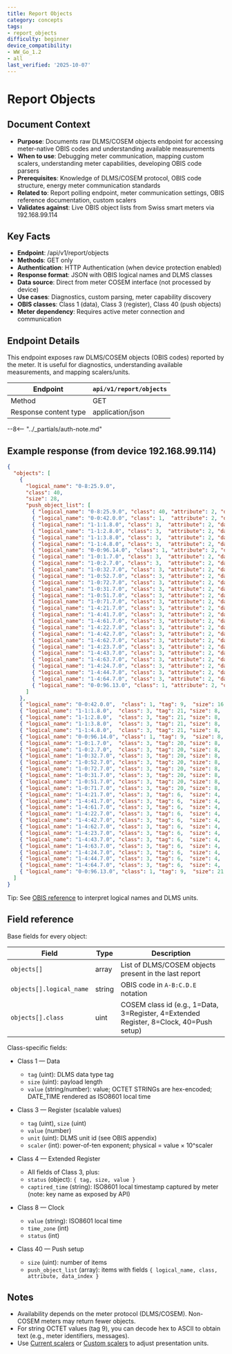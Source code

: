 ```yaml
---
title: Report Objects
category: concepts
tags:
- report_objects
difficulty: beginner
device_compatibility:
- WW_Go_1.2
- all
last_verified: '2025-10-07'
---
```


# Report Objects

## Document Context

- **Purpose**: Documents raw DLMS/COSEM objects endpoint for accessing meter-native OBIS codes and understanding available measurements
- **When to use**: Debugging meter communication, mapping custom scalers, understanding meter capabilities, developing OBIS code parsers
- **Prerequisites**: Knowledge of DLMS/COSEM protocol, OBIS code structure, energy meter communication standards
- **Related to**: Report polling endpoint, meter communication settings, OBIS reference documentation, custom scalers
- **Validates against**: Live OBIS object lists from Swiss smart meters via 192.168.99.114

## Key Facts

- **Endpoint**: /api/v1/report/objects
- **Methods**: GET only
- **Authentication**: HTTP Authentication (when device protection enabled)
- **Response format**: JSON with OBIS logical names and DLMS classes
- **Data source**: Direct from meter COSEM interface (not processed by device)
- **Use cases**: Diagnostics, custom parsing, meter capability discovery
- **OBIS classes**: Class 1 (data), Class 3 (register), Class 40 (push objects)
- **Meter dependency**: Requires active meter connection and communication

## Endpoint Details

This endpoint exposes raw DLMS/COSEM objects (OBIS codes) reported by the meter. It is useful for diagnostics, understanding available measurements, and mapping scalers/units.

| Endpoint              | `api/v1/report/objects` |
| --------------------- | ------------------------ |
| Method                | GET                      |
| Response content type | application/json         |

--8<-- "../_partials/auth-note.md"

## Example response (from device 192.168.99.114)

```json
{
  "objects": [
    {
      "logical_name": "0-8:25.9.0",
      "class": 40,
      "size": 28,
      "push_object_list": [
        { "logical_name": "0-8:25.9.0", "class": 40, "attribute": 2, "data_index": 0 },
        { "logical_name": "0-0:42.0.0", "class": 1,  "attribute": 2, "data_index": 0 },
        { "logical_name": "1-1:1.8.0", "class": 3,  "attribute": 2, "data_index": 0 },
        { "logical_name": "1-1:2.8.0", "class": 3,  "attribute": 2, "data_index": 0 },
        { "logical_name": "1-1:3.8.0", "class": 3,  "attribute": 2, "data_index": 0 },
        { "logical_name": "1-1:4.8.0", "class": 3,  "attribute": 2, "data_index": 0 },
        { "logical_name": "0-0:96.14.0", "class": 1, "attribute": 2, "data_index": 0 },
        { "logical_name": "1-0:1.7.0", "class": 3,  "attribute": 2, "data_index": 0 },
        { "logical_name": "1-0:2.7.0", "class": 3,  "attribute": 2, "data_index": 0 },
        { "logical_name": "1-0:32.7.0", "class": 3, "attribute": 2, "data_index": 0 },
        { "logical_name": "1-0:52.7.0", "class": 3, "attribute": 2, "data_index": 0 },
        { "logical_name": "1-0:72.7.0", "class": 3, "attribute": 2, "data_index": 0 },
        { "logical_name": "1-0:31.7.0", "class": 3, "attribute": 2, "data_index": 0 },
        { "logical_name": "1-0:51.7.0", "class": 3, "attribute": 2, "data_index": 0 },
        { "logical_name": "1-0:71.7.0", "class": 3, "attribute": 2, "data_index": 0 },
        { "logical_name": "1-4:21.7.0", "class": 3, "attribute": 2, "data_index": 0 },
        { "logical_name": "1-4:41.7.0", "class": 3, "attribute": 2, "data_index": 0 },
        { "logical_name": "1-4:61.7.0", "class": 3, "attribute": 2, "data_index": 0 },
        { "logical_name": "1-4:22.7.0", "class": 3, "attribute": 2, "data_index": 0 },
        { "logical_name": "1-4:42.7.0", "class": 3, "attribute": 2, "data_index": 0 },
        { "logical_name": "1-4:62.7.0", "class": 3, "attribute": 2, "data_index": 0 },
        { "logical_name": "1-4:23.7.0", "class": 3, "attribute": 2, "data_index": 0 },
        { "logical_name": "1-4:43.7.0", "class": 3, "attribute": 2, "data_index": 0 },
        { "logical_name": "1-4:63.7.0", "class": 3, "attribute": 2, "data_index": 0 },
        { "logical_name": "1-4:24.7.0", "class": 3, "attribute": 2, "data_index": 0 },
        { "logical_name": "1-4:44.7.0", "class": 3, "attribute": 2, "data_index": 0 },
        { "logical_name": "1-4:64.7.0", "class": 3, "attribute": 2, "data_index": 0 },
        { "logical_name": "0-0:96.13.0", "class": 1, "attribute": 2, "data_index": 0 }
      ]
    },
    { "logical_name": "0-0:42.0.0",  "class": 1, "tag": 9,  "size": 16, "value": "4C475A31303330373834383535323034" },
    { "logical_name": "1-1:1.8.0",  "class": 3, "tag": 21, "size": 8,  "value": 75133, "unit": 30, "scaler": 0 },
    { "logical_name": "1-1:2.8.0",  "class": 3, "tag": 21, "size": 8,  "value": 25414, "unit": 30, "scaler": 0 },
    { "logical_name": "1-1:3.8.0",  "class": 3, "tag": 21, "size": 8,  "value": 82328, "unit": 32, "scaler": 0 },
    { "logical_name": "1-1:4.8.0",  "class": 3, "tag": 21, "size": 8,  "value": 19481, "unit": 32, "scaler": 0 },
    { "logical_name": "0-0:96.14.0", "class": 1, "tag": 9,  "size": 8,  "value": "5241544531000000" },
    { "logical_name": "1-0:1.7.0",  "class": 3, "tag": 20, "size": 8,  "value": 0,     "unit": 27, "scaler": 0 },
    { "logical_name": "1-0:2.7.0",  "class": 3, "tag": 20, "size": 8,  "value": 0,     "unit": 27, "scaler": 0 },
    { "logical_name": "1-0:32.7.0", "class": 3, "tag": 20, "size": 8,  "value": 234,   "unit": 35, "scaler": 0 },
    { "logical_name": "1-0:52.7.0", "class": 3, "tag": 20, "size": 8,  "value": 0,     "unit": 35, "scaler": 0 },
    { "logical_name": "1-0:72.7.0", "class": 3, "tag": 20, "size": 8,  "value": 0,     "unit": 35, "scaler": 0 },
    { "logical_name": "1-0:31.7.0", "class": 3, "tag": 20, "size": 8,  "value": 0,     "unit": 33, "scaler": -2 },
    { "logical_name": "1-0:51.7.0", "class": 3, "tag": 20, "size": 8,  "value": 0,     "unit": 33, "scaler": -2 },
    { "logical_name": "1-0:71.7.0", "class": 3, "tag": 20, "size": 8,  "value": 0,     "unit": 33, "scaler": -2 },
    { "logical_name": "1-4:21.7.0", "class": 3, "tag": 6,  "size": 4,  "value": 0,     "unit": 27, "scaler": 0 },
    { "logical_name": "1-4:41.7.0", "class": 3, "tag": 6,  "size": 4,  "value": 0,     "unit": 27, "scaler": 0 },
    { "logical_name": "1-4:61.7.0", "class": 3, "tag": 6,  "size": 4,  "value": 0,     "unit": 27, "scaler": 0 },
    { "logical_name": "1-4:22.7.0", "class": 3, "tag": 6,  "size": 4,  "value": 0,     "unit": 27, "scaler": 0 },
    { "logical_name": "1-4:42.7.0", "class": 3, "tag": 6,  "size": 4,  "value": 0,     "unit": 27, "scaler": 0 },
    { "logical_name": "1-4:62.7.0", "class": 3, "tag": 6,  "size": 4,  "value": 0,     "unit": 27, "scaler": 0 },
    { "logical_name": "1-4:23.7.0", "class": 3, "tag": 6,  "size": 4,  "value": 0,     "unit": 29, "scaler": 0 },
    { "logical_name": "1-4:43.7.0", "class": 3, "tag": 6,  "size": 4,  "value": 0,     "unit": 29, "scaler": 0 },
    { "logical_name": "1-4:63.7.0", "class": 3, "tag": 6,  "size": 4,  "value": 0,     "unit": 29, "scaler": 0 },
    { "logical_name": "1-4:24.7.0", "class": 3, "tag": 6,  "size": 4,  "value": 0,     "unit": 29, "scaler": 0 },
    { "logical_name": "1-4:44.7.0", "class": 3, "tag": 6,  "size": 4,  "value": 0,     "unit": 29, "scaler": 0 },
    { "logical_name": "1-4:64.7.0", "class": 3, "tag": 6,  "size": 4,  "value": 0,     "unit": 29, "scaler": 0 },
    { "logical_name": "0-0:96.13.0", "class": 1, "tag": 9,  "size": 21, "value": "436F6E73756D6572204D6573736167652054657874" }
  ]
}
```

Tip: See [OBIS reference](../90-appendix/appendix-d.md) to interpret logical names and DLMS units.

## Field reference

Base fields for every object:

| Field                         | Type    | Description |
| ----------------------------- | ------- | ----------- |
| `objects[]`                   | array   | List of DLMS/COSEM objects present in the last report |
| `objects[].logical_name`      | string  | OBIS code in `A-B:C.D.E` notation |
| `objects[].class`             | uint    | COSEM class id (e.g., 1=Data, 3=Register, 4=Extended Register, 8=Clock, 40=Push setup) |

Class-specific fields:

- Class 1 — Data
  - `tag` (uint): DLMS data type tag
  - `size` (uint): payload length
  - `value` (string/number): value; OCTET STRINGs are hex-encoded; DATE_TIME rendered as ISO8601 local time

- Class 3 — Register (scalable values)
  - `tag` (uint), `size` (uint)
  - `value` (number)
  - `unit` (uint): DLMS unit id (see OBIS appendix)
  - `scaler` (int): power-of-ten exponent; physical = value × 10^scaler

- Class 4 — Extended Register
  - All fields of Class 3, plus:
  - `status` (object): `{ tag, size, value }`
  - `captired_time` (string): ISO8601 local timestamp captured by meter (note: key name as exposed by API)

- Class 8 — Clock
  - `value` (string): ISO8601 local time
  - `time_zone` (int)
  - `status` (int)

- Class 40 — Push setup
  - `size` (uint): number of items
  - `push_object_list` (array): items with fields `{ logical_name, class, attribute, data_index }`

## Notes

- Availability depends on the meter protocol (DLMS/COSEM). Non-COSEM meters may return fewer objects.
- For string OCTET values (tag 9), you can decode hex to ASCII to obtain text (e.g., meter identifiers, messages).
- Use [Current scalers](../50-settings/scalers-current.md) or [Custom scalers](../50-settings/scalers-custom.md) to adjust presentation units.
